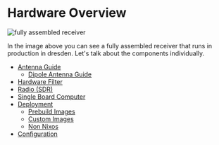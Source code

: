 # Hardware Overview

![fully assembled receiver](images/assembled_box.jpg)

In the image above you can see a fully assembled receiver that runs in production in dresden.
Let's talk about the components individually.

- [Antenna Guide](./chapter_4_1_antenna_guide.md)
  - [Dipole Antenna Guide](./chapter_4_1_1_dipole_antenna.md)
- [Hardware Filter](./chapter_4_2_hardware_filter.md)
- [Radio (SDR)](./chapter_4_3_radio.md)
- [Single Board Computer](./chapter_4_4_computer.md)
- [Deployment](./chapter_4_5_deployment.md)
  - [Prebuild Images](./chapter_4_5_1_prebuild_images.md)
  - [Custom Images](./chapter_4_5_2_custom_images.md)
  - [Non Nixos](./chapter_4_5_3_non_nixos.md)
- [Configuration](./chapter_4_6_configuration.md)

